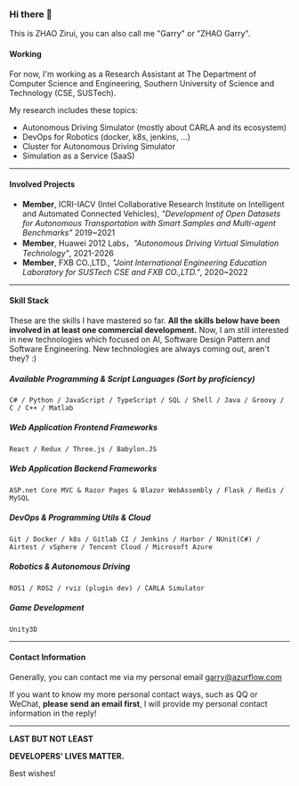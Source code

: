 ### Hi there 👋

This is ZHAO Zirui, you can also call me "Garry" or "ZHAO Garry". 

#### Working

For now, I'm working as a Research Assistant at The Department of Computer Science and Engineering, Southern University of Science and Technology (CSE, SUSTech). 

My research includes these topics:

- Autonomous Driving Simulator (mostly about CARLA and its ecosystem)
- DevOps for Robotics (docker, k8s, jenkins, ...)
- Cluster for Autonomous Driving Simulator
- Simulation as a Service (SaaS)

---

#### Involved Projects

- **Member**, ICRI-IACV (Intel Collaborative Research Institute on Intelligent and Automated Connected Vehicles), _"Development of Open Datasets for Autonomous Transportation with Smart Samples and Multi-agent Benchmarks"_ 2019~2021
- **Member**, Huawei 2012 Labs，_"Autonomous Driving Virtual Simulation Technology"_, 2021-2026
- **Member**, FXB CO.,LTD., _"Joint International Engineering Education Laboratory for SUSTech CSE and FXB CO.,LTD."_, 2020~2022

---

#### Skill Stack

These are the skills I have mastered so far. **All the skills below have been involved in at least one commercial development.** Now, I am still interested in new technologies which focused on AI, Software Design Pattern and Software Engineering. New technologies are always coming out, aren't they? :)

##### Available Programming & Script Languages (Sort by proficiency)

```
C# / Python / JavaScript / TypeScript / SQL / Shell / Java / Groovy / C / C++ / Matlab
```

##### Web Application Frontend Frameworks

```
React / Redux / Three.js / Babylon.JS
```

##### Web Application Backend Frameworks

```
ASP.net Core MVC & Razor Pages & Blazor WebAssembly / Flask / Redis / MySQL 
```

##### DevOps & Programming Utils & Cloud

```
Git / Docker / k8s / Gitlab CI / Jenkins / Harbor / NUnit(C#) / Airtest / vSphere / Tencent Cloud / Microsoft Azure
```

##### Robotics & Autonomous Driving

```
ROS1 / ROS2 / rviz (plugin dev) / CARLA Simulator
```

##### Game Development

```
Unity3D
```

---

#### Contact Information

Generally, you can contact me via my personal email [garry@azurflow.com](mailto:garry@azurflow.com)

If you want to know my more personal contact ways, such as QQ or WeChat, **please send an email first**, I will provide my personal contact information in the reply!

---

**LAST BUT NOT LEAST**

**DEVELOPERS' LIVES MATTER.**

Best wishes!
